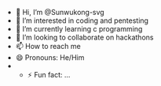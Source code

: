 - 👋 Hi, I’m @Sunwukong-svg
- 👀 I’m interested in coding and pentesting
- 🌱 I’m currently learning c programming
- 💞️ I’m looking to collaborate on hackathons
- 📫 How to reach me 
- 😄 Pronouns: He/Him
- - ⚡ Fun fact: ...

<!---
Sunwukong-svg/Sunwukong-svg is a ✨ special ✨ repository because its `README.md` (this file) appears on your GitHub profile.
You can click the Preview link to take a look at your changes
--->
